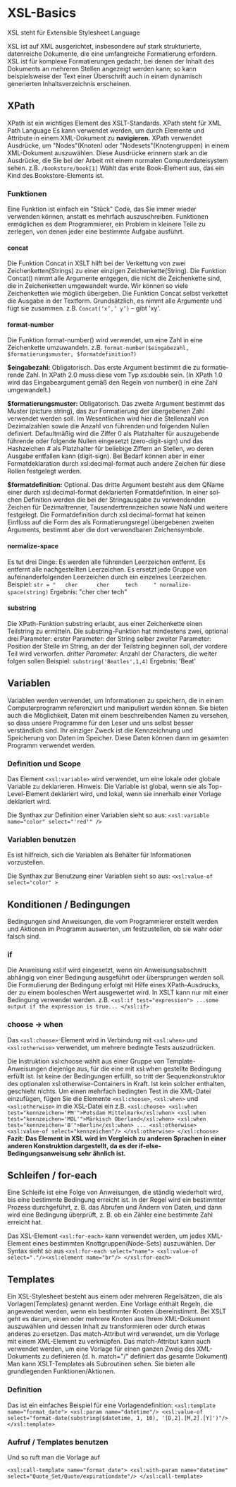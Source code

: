 # XSL-Basics
XSL steht für Extensible Stylesheet Language
<!-- warum benutzen wir XSL? -->
XSL ist auf XML ausgerichtet, insbesondere auf stark strukturierte, datenreiche Dokumente, 
die eine umfangreiche Formatierung erfordern. XSL ist für komplexe Formatierungen gedacht, 
bei denen der Inhalt des Dokuments an mehreren Stellen angezeigt werden kann; 
so kann beispielsweise der Text einer Überschrift auch in einem dynamisch generierten Inhaltsverzeichnis erscheinen.


## XPath

<!-- was ist XPath, kurze Erklärung, am besten mit Beispiel -->
XPath ist ein wichtiges Element des XSLT-Standards. XPath steht für XML Path Language
Es kann verwendet werden, um durch Elemente und Attribute in einem XML-Dokument zu __navigieren.__
XPath verwendet Ausdrücke, um "Nodes"(Knoten) oder "Nodesets"(Knotengruppen) in einem XML-Dokument auszuwählen. 
Diese Ausdrücke erinnern stark an die Ausdrücke, die Sie bei der Arbeit mit einem normalen Computerdateisystem sehen.
z.B. `/bookstore/book[1]` Wählt das erste Book-Element aus, das ein Kind des Bookstore-Elements ist.

### Funktionen
Eine Funktion ist einfach ein "Stück" Code, das Sie immer wieder verwenden können, anstatt es mehrfach auszuschreiben.
Funktionen ermöglichen es dem Programmierer, ein Problem in kleinere Teile zu zerlegen, von denen jeder eine bestimmte Aufgabe ausführt.

<!-- kurze Erläuterung der folgenden Funktionen -->

#### concat
Die Funktion Concat in XSLT hilft bei der Verkettung von zwei Zeichenketten(Strings) zu einer einzigen Zeichenkette(String). 
Die Funktion Concat() nimmt alle Argumente entgegen, die nicht die Zeichenkette sind, die in Zeichenketten umgewandelt wurde. 
Wir können so viele Zeichenketten wie möglich übergeben. Die Funktion Concat selbst verkettet die Ausgabe in der Textform.
Grundsätzlich, es nimmt alle Argumente und fügt sie zusammen.
z.B. `Concat(‘x’,’ y’)` – gibt 'xy'.

#### format-number
Die Funktion format-number() wird verwendet, um eine Zahl in eine Zeichenkette umzuwandeln.
z.B. `format-number($eingabezahl, $formatierungsmuster, $formatdefinition?)`

**$eingabezahl:** 
Obligatorisch. Das erste Argument bestimmt die zu formatie­rende Zahl. In XPath 2.0 muss diese vom Typ xs:double sein. 
(In XPath 1.0 wird das Eingabeargument gemäß den Regeln von number() in eine Zahl umgewandelt.)

**$formatierungsmuster:**
Obligatorisch. Das zweite Argument bestimmt das Muster (picture string), das zur Formatierung der übergebenen Zahl verwendet werden soll. 
Im Wesentlichen wird hier die Stellenzahl von Dezimalzahlen sowie die Anzahl von führenden und folgenden Nullen definiert.
Defaultmäßig wird die Ziffer 0 als Platzhalter für auszugebende führende oder folgende Nullen eingesetzt (zero-digit-sign) und das Hashzeichen # 
als Platzhalter für beliebige Ziffern an Stellen, wo deren Ausgabe entfallen kann (digit-sign). Bei Bedarf können aber in einer Formatdeklaration
durch xsl:decimal-format auch andere Zeichen für diese Rollen festgelegt werden.

**$formatdefinition:**
Optional. Das dritte Argument besteht aus dem QName einer durch xsl:decimal-format deklarierten Formatdefinition. In einer sol­chen Definition werden
die bei der Stringausgabe zu verwendenden Zeichen für Dezimaltrenner, Tausendertrennzeichen sowie NaN und weitere festgelegt.
Die Formatdefinition durch xsl:decimal-format hat keinen Einfluss auf die Form des als Formatierungsregel übergebenen zweiten Arguments,
bestimmt aber die dort verwendbaren Zeichensymbole.


#### normalize-space
Es tut drei Dinge: Es werden alle führenden Leerzeichen entfernt. Es entfernt alle nachgestellten Leerzeichen.
Es ersetzt jede Gruppe von aufeinanderfolgenden Leerzeichen durch ein einzelnes Leerzeichen. 
Beispiel: `str = "   cher      cher     tech     " normalize-space(string)`
Ergebnis: "cher cher tech"


#### substring
Die XPath-Funktion substring erlaubt, aus einer Zeichenkette einen Teilstring zu ermitteln.
Die substring-Funktion hat mindestens zwei, optional drei Parameter:
erster Parameter: der String selber
zweiter Parameter: Position der Stelle im String, an der der Teilstring beginnen soll, der vordere Teil wird verworfen.
*dritter Parameter:* Anzahl der Characters, die weiter folgen sollen
Beispiel: `substring('Beatles',1,4)`
Ergebnis: 'Beat'



## Variablen

<!-- was sind variablen, warum benutzen wir sie -->
Variablen werden verwendet, um Informationen zu speichern, die in einem Computerprogramm referenziert und manipuliert werden können. Sie bieten auch die Möglichkeit,
Daten mit einem beschreibenden Namen zu versehen, so dass unsere Programme für den Leser und uns selbst besser verständlich sind. 
Ihr einziger Zweck ist die Kennzeichnung und Speicherung von Daten im Speicher. Diese Daten können dann im gesamten Programm verwendet werden.

### Definition und Scope
Das Element `<xsl:variable>` wird verwendet, um eine lokale oder globale Variable zu deklarieren.
Hinweis: Die Variable ist global, wenn sie als Top-Level-Element deklariert wird, und lokal, wenn sie innerhalb einer Vorlage deklariert wird.

<!-- wie definiert man variablen, welchen scope haben variablen, was gibt es da zu beachten, beispiel -->
Die Synthax zur Definition einer Variablen sieht so aus:
`<xsl:variable name="color" select="'red'" />`

### Variablen benutzen
Es ist hilfreich, sich die Variablen als Behälter für Informationen vorzustellen. 
<!-- wie ruft man eine variable auf -->
Die Synthax zur Benutzung einer Variablen sieht so aus: 
`<xsl:value-of select="color" >`


## Konditionen / Bedingungen

<!-- was sind konditionen, warum brauchen wir die -->
Bedingungen sind Anweisungen, die vom Programmierer erstellt werden und Aktionen
im Programm auswerten, um festzustellen, ob sie wahr oder falsch sind.

### if

<!-- erklärung von if, beispiel, welche einschränkungen gibt es -->
Die Anweisung xsl:if wird eingesetzt, wenn ein Anweisungsabschnitt abhängig von einer Bedingung ausgeführt
oder übersprungen werden soll. Die Formulierung der Bedingung erfolgt mit Hilfe eines XPath-Ausdrucks, der zu einem booleschen Wert ausgewertet wird.
In XSLT <if> kann nur mit einer Bedingung verwendet werden. z.B.
`<xsl:if test="expression">
  ...some output if the expression is true...
</xsl:if>`

### choose -> when
Das `<xsl:choose>`-Element wird in Verbindung mit `<xsl:when>` und `<xsl:otherwise>` verwendet, um mehrere bedingte Tests auszudrücken.

<!-- erklärung von choose when, beispiel -->

Die Instruktion xsl:choose wählt aus einer Gruppe von Template-Anweisungen diejenige aus, für die eine mit xsl:when gestellte Bedingung erfüllt ist.
Ist keine der Bedingungen erfüllt, so tritt der Sequenzkonstruktor des optionalen xsl:otherwise-Containers in Kraft. Ist kein solcher enthalten, geschieht nichts.
Um einen mehrfach bedingten Test in die XML-Datei einzufügen, fügen Sie die Elemente `<xsl:choose>`, `<xsl:when>` und `<xsl:otherwise>` in die XSL-Datei ein z.B.
`<xsl:choose>
  <xsl:when test="kennzeichen='PM'">Potsdam Mittelmark</xsl:when>
  <xsl:when test="kennzeichen='MOL'">Märkisch Oberland</xsl:when>
  <xsl:when test="kennzeichen='B'">Berlin</xsl:when>
  ...
  <xsl:otherwise>
    <xsl:value-of select="kennzeichen"/>
  </xsl:otherwise>
</xsl:choose>`
**Fazit: Das <choose> Element in XSL wird im Vergleich zu anderen Sprachen in einer anderen Konstruktion dargestellt, da es der if-else-Bedingungsanweisung sehr ähnlich ist.**


## Schleifen / for-each
Eine Schleife ist eine Folge von Anweisungen, die ständig wiederholt wird, bis eine bestimmte Bedingung erreicht ist. In der Regel wird ein bestimmter Prozess durchgeführt,
z. B. das Abrufen und Ändern von Daten, und dann wird eine Bedingung überprüft, z. B. ob ein Zähler eine bestimmte Zahl erreicht hat.
<!-- warum schleifen?, wie benutzt man die, was gibt es zu beachten, beispiel -->
Das XSL-Element `<xsl:for-each>` kann verwendet werden, um jedes XML-Element eines bestimmten Knottgruppen(Node-Sets) auszuwählen.
Der Syntax sieht so aus `<xsl:for-each select="name">
   <xsl:value-of select="."/><xsl:element name="br"/>
 </xsl:for-each>` 


## Templates

<!-- was sind templates, warum templates -->
Ein XSL-Stylesheet besteht aus einem oder mehreren Regelsätzen, die als Vorlagen(Templates) genannt werden.
Eine Vorlage enthält Regeln, die angewendet werden, wenn ein bestimmter Knoten übereinstimmt.
Bei XSLT geht es darum, einen oder mehrere Knoten aus Ihrem XML-Dokument auszuwählen und dessen Inhalt zu transformieren oder durch etwas anderes zu ersetzen.
Das match-Attribut wird verwendet, um die Vorlage mit einem XML-Element zu verknüpfen. Das match-Attribut kann auch verwendet werden,
um eine Vorlage für einen ganzen Zweig des XML-Dokuments zu definieren (d. h. match="/" definiert das gesamte Dokument)
Man kann XSLT-Templates als Subroutinen sehen. Sie bieten alle grundlegenden Funktionen/Aktionen.


### Definition

<!-- wie definiert man templates, auch param einführen, beispiel -->
Das ist ein einfaches Beispiel für eine Vorlagendefinition:
`<xsl:template name="format_date">
        <xsl:param name="datetime"/>
        <xsl:value-of select="format-date(substring($datetime, 1, 10), '[D,2].[M,2].[Y]')"/>
 </xsl:template>`

### Aufruf / Templates benutzen
Und so ruft man die Vorlage auf 
<!-- wie ruft man templates auf, auch with-param einführen, beispiel -->
`<xsl:call-template name="format_date">
	<xsl:with-param name="datetime" select="Quote_Set/Quote/expirationdate"/>
</xsl:call-template>`